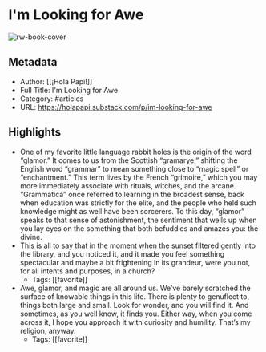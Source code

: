 # I'm Looking for Awe

![rw-book-cover](https://images.unsplash.com/photo-1438032005730-c779502df39b?crop=entropy&cs=tinysrgb&fit=max&fm=jpg&ixid=MnwzMDAzMzh8MHwxfHNlYXJjaHw1fHxjaHVyY2h8ZW58MHx8fHwxNjU1ODM3OTMw&ixlib=rb-1.2.1&q=80&w=1080)

## Metadata
- Author: [[¡Hola Papi!]]
- Full Title: I'm Looking for Awe
- Category: #articles
- URL: https://holapapi.substack.com/p/im-looking-for-awe

## Highlights
- One of my favorite little language rabbit holes is the origin of the word “glamor.” It comes to us from the Scottish “gramarye,” shifting the English word “grammar” to mean something close to “magic spell” or “enchantment.” This term lives by the French “grimoire,” which you may more immediately associate with rituals, witches, and the arcane. “Grammatica” once referred to learning in the broadest sense, back when education was strictly for the elite, and the people who held such knowledge might as well have been sorcerers. To this day, “glamor” speaks to that sense of astonishment, the sentiment that wells up when you lay eyes on the something that both befuddles and amazes you: the divine.
- This is all to say that in the moment when the sunset filtered gently into the library, and you noticed it, and it made you feel something spectacular and maybe a bit frightening in its grandeur, were you not, for all intents and purposes, in a church?
    - Tags: [[favorite]] 
- Awe, glamor, and magic are all around us. We’ve barely scratched the surface of knowable things in this life. There is plenty to genuflect to, things both large and small. Look for wonder, and you will find it. And sometimes, as you well know, it finds you. Either way, when you come across it, I hope you approach it with curiosity and humility. That’s my religion, anyway.
    - Tags: [[favorite]] 
